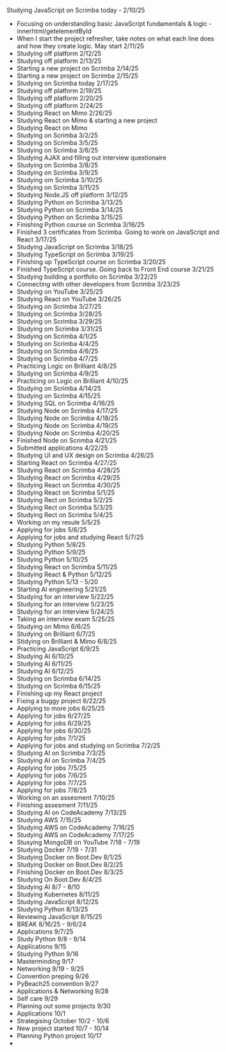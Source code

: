 Studying JavaScript on Scrimba today - 2/10/25

- Focusing on understanding basic JavaScript fundamentals & logic - innerhtml/getelementById
- When I start the project refresher, take notes on what each line does and how they create logic. May start 2/11/25
- Studying off platform 2/12/25
- Studying off platform 2/13/25
- Starting a new project on Scrimba 2/14/25
- Starting a new project on Scrimba 2/15/25
- Studying on Scrimba today 2/17/25
- Studying off platform 2/19/25
- Studying off platform 2/20/25
- Studying off platform 2/24/25
- Studying React on Mimo 2/26/25
- Studying React on Mimo & starting a new project
- Studying React on Mimo
- Studying on Scrimba 3/2/25
- Studying on Scrimba 3/5/25
- Studying on Scrimba 3/6/25
- Studying AJAX and filling out interview questionaire
- Studying on Scrimba 3/8/25
- Studying on Scrimba 3/9/25
- Studying om Scrimba 3/10/25
- Studying on Scrimba 3/11/25
- Studying Node.JS off platform 3/12/25
- Studying Python on Scrimba 3/13/25
- Studying Python on Scrimba 3/14/25
- Studying Python on Scrimba 3/15/25
- Finishing Python course on Scrimba 3/16/25
- Finished 3 certificates from Scrimba. Going to work on JavaScript and React 3/17/25
- Studying JavaScript on Scrimba 3/18/25
- Studying TypeScript on Scrimba 3/19/25
- Finishing up TypeScript course on Scrimba 3/20/25
- Finished TypeScript course. Going back to Front End course 3/21/25
- Studying building a portfolio on Scrimba 3/22/25
- Connecting with other developers from Scrimba 3/23/25
- Studying on YouTube 3/25/25
- Studying React on YouTube 3/26/25
- Studying on Scrimba 3/27/25
- Studying on Scrimba 3/28/25
- Studying on Scrimba 3/29/25
- Studying om Scrimba 3/31/25
- Studying on Scrimba 4/1/25
- Studying on Scrimba 4/4/25
- Studying on Scrimba 4/6/25
- Studying on Scrimba 4/7/25
- Practicing Logic on Brilliant 4/8/25
- Studying on Scrimba 4/9/25
- Practicing on Logic on Brilliant 4/10/25
- Studying on Scrimba 4/14/25
- Studying on Scrimba 4/15/25
- Studying SQL on Scrimba 4/16/25
- Studying Node on Scrimba 4/17/25
- Studying Node on Scrimba 4/18/25
- Studying Node on Scrimba 4/19/25
- Studying Node on Scrimba 4/20/25
- Finished Node on Scrimba 4/21/25
- Submitted applications 4/22/25
- Studying UI and UX design on Scrimba 4/26/25
- Starting React on Scrimba 4/27/25
- Studying React on Scrimba 4/28/25
- Studying React on Scrimba 4/29/25
- Studying React on Scrimba 4/30/25
- Studying React on Scrimba 5/1/25
- Studying Rect on Scrimba 5/2/25
- Studying Rect on Scrimba 5/3/25
- Studying Rect on Scrimba 5/4/25
- Working on my resule 5/5/25
- Applying for jobs 5/6/25
- Applying for jobs and studying React 5/7/25
- Studying Python 5/8/25
- Studying Python 5/9/25
- Studying Python 5/10/25
- Studying React on Scrimba 5/11/25
- Studying React & Python 5/12/25
- Studying Python 5/13 - 5/20
- Starting AI engineering 5/21/25
- Studying for an interview 5/22/25
- Studying for an interview 5/23/25
- Studying for an interview 5/24/25
- Taking an interview exam 5/25/25
- Studying on Mimo 6/6/25
- Studying on Brilliant 6/7/25
- Stidying on Brilliant & Mimo 6/8/25
- Practicing JavaScript 6/9/25
- Studying AI 6/10/25
- Studying AI 6/11/25
- Studying AI 6/12/25
- Studying on Scrimba 6/14/25
- Studying on Scrimba 6/15/25
- Finishing up my React project
- Fixing a buggy project 6/22/25
- Applying to more jobs 6/25/25
- Applying for jobs 6/27/25
- Applying for jobs 6/29/25
- Applying for jobs 6/30/25
- Applying for jobs 7/1/25
- Applying for jobs and studying on Scrimba 7/2/25
- Studying AI on Scrimba 7/3/25
- Studying AI on Scrimba 7/4/25
- Applying for jobs 7/5/25
- Applying for jobs 7/6/25
- Applying for jobs 7/7/25
- Applying for jobs 7/8/25
- Working on an assesment 7/10/25
- Finishing assesment 7/11/25
- Studying AI on CodeAcademy 7/13/25
- Studying AWS 7/15/25
- Studying AWS on CodeAcademy 7/16/25
- Studying AWS on CodeAcademy 7/17/25
- Stusying MongoDB on YouTube 7/18 - 7/19
- Studying Docker 7/19 - 7/31
- Studying Docker on Boot.Dev 8/1/25
- Studying Docker on Boot.Dev 8/2/25
- Finishing Docker on Boot.Dev 8/3/25
- Studying On Boot.Dev 8/4/25
- Studying AI 8/7 - 8/10
- Studying Kubernetes 8/11/25
- Studying JavaScript 8/12/25
- Studying Python 8/13/25
- Reviewing JavaScript 8/15/25
- BREAK 8/16/25 - 9/6/24
- Applications 9/7/25
- Study Python 9/8 - 9/14
- Applications 9/15
- Studying Python 9/16
- Masterminding 9/17 
- Networking 9/19 - 9/25
- Convention preping 9/26
- PyBeach25 convention 9/27
- Applications & Networking 9/28
- Self care 9/29
- Planning out some projects 9/30 
- Applications 10/1
- Strategising October 10/2 - 10/6
- New project started 10/7 - 10/14
- Planning Python project 10/17
-
